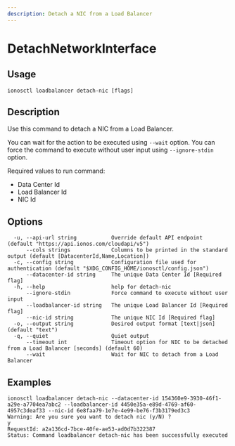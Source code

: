 ```yaml
---
description: Detach a NIC from a Load Balancer
---
```


# DetachNetworkInterface

## Usage

```text
ionosctl loadbalancer detach-nic [flags]
```

## Description

Use this command to detach a NIC from a Load Balancer.

You can wait for the action to be executed using `--wait` option. You can force the command to execute without user input using `--ignore-stdin` option.

Required values to run command:

* Data Center Id
* Load Balancer Id
* NIC Id

## Options

```text
  -u, --api-url string           Override default API endpoint (default "https://api.ionos.com/cloudapi/v5")
      --cols strings             Columns to be printed in the standard output (default [DatacenterId,Name,Location])
  -c, --config string            Configuration file used for authentication (default "$XDG_CONFIG_HOME/ionosctl/config.json")
      --datacenter-id string     The unique Data Center Id [Required flag]
  -h, --help                     help for detach-nic
      --ignore-stdin             Force command to execute without user input
      --loadbalancer-id string   The unique Load Balancer Id [Required flag]
      --nic-id string            The unique NIC Id [Required flag]
  -o, --output string            Desired output format [text|json] (default "text")
  -q, --quiet                    Quiet output
      --timeout int              Timeout option for NIC to be detached from a Load Balancer [seconds] (default 60)
      --wait                     Wait for NIC to detach from a Load Balancer
```

## Examples

```text
ionosctl loadbalancer detach-nic --datacenter-id 154360e9-3930-46f1-a29e-a7704ea7abc2 --loadbalancer-id 4450e35a-e89d-4769-af60-4957c3deaf33 --nic-id 6e8faa79-1e7e-4e99-be76-f3b3179ed3c3 
Warning: Are you sure you want to detach nic (y/N) ? 
y
RequestId: a2a136cd-7bce-40fe-ae53-ad0d7b322387
Status: Command loadbalancer detach-nic has been successfully executed
```

